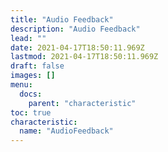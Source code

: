 ```yaml
---
title: "Audio Feedback"
description: "Audio Feedback"
lead: ""
date: 2021-04-17T18:50:11.969Z
lastmod: 2021-04-17T18:50:11.969Z
draft: false
images: []
menu:
  docs:
    parent: "characteristic"
toc: true
characteristic:
  name: "AudioFeedback"
---
```

